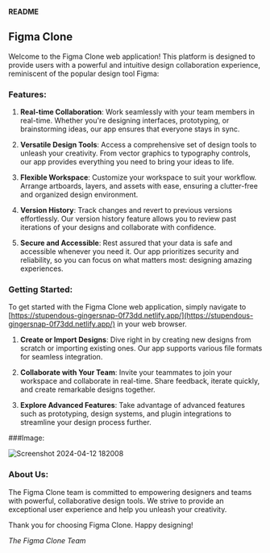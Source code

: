 **README**

## Figma Clone

Welcome to the Figma Clone web application! This platform is designed to provide users with a powerful and intuitive design collaboration experience, reminiscent of the popular design tool Figma:

### Features:

1. **Real-time Collaboration**: Work seamlessly with your team members in real-time. Whether you're designing interfaces, prototyping, or brainstorming ideas, our app ensures that everyone stays in sync.

2. **Versatile Design Tools**: Access a comprehensive set of design tools to unleash your creativity. From vector graphics to typography controls, our app provides everything you need to bring your ideas to life.

3. **Flexible Workspace**: Customize your workspace to suit your workflow. Arrange artboards, layers, and assets with ease, ensuring a clutter-free and organized design environment.

4. **Version History**: Track changes and revert to previous versions effortlessly. Our version history feature allows you to review past iterations of your designs and collaborate with confidence.

5. **Secure and Accessible**: Rest assured that your data is safe and accessible whenever you need it. Our app prioritizes security and reliability, so you can focus on what matters most: designing amazing experiences.

### Getting Started:

To get started with the Figma Clone web application, simply navigate to [https://stupendous-gingersnap-0f73dd.netlify.app/](https://stupendous-gingersnap-0f73dd.netlify.app/) in your web browser.

1. **Create or Import Designs**: Dive right in by creating new designs from scratch or importing existing ones. Our app supports various file formats for seamless integration.

2. **Collaborate with Your Team**: Invite your teammates to join your workspace and collaborate in real-time. Share feedback, iterate quickly, and create remarkable designs together.

3. **Explore Advanced Features**: Take advantage of advanced features such as prototyping, design systems, and plugin integrations to streamline your design process further.

###Image:


![Screenshot 2024-04-12 182008](https://github.com/pdd2498/figma-clone/assets/136301852/e7afd7c1-4004-4a82-a89b-c9471a5e9b39)


### About Us:

The Figma Clone team is committed to empowering designers and teams with powerful, collaborative design tools. We strive to provide an exceptional user experience and help you unleash your creativity.

Thank you for choosing Figma Clone. Happy designing!

*The Figma Clone Team*
